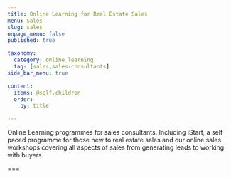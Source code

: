 ```yaml
---
title: Online Learning for Real Estate Sales
menu: Sales
slug: sales
onpage_menu: false
published: true

taxonomy:
  category: online_learning
  tag: [sales,sales-consultants]
side_bar_menu: true

content:
  items: @self.children
  order:
    by: title

---
```


Online Learning programmes for sales consultants. Including iStart, a self paced programme for those new to real estate sales and our online sales workshops covering all aspects of sales from generating leads to working with buyers.

===
